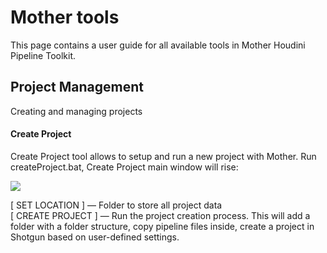 # Mother tools
This page contains a user guide for all available tools in Mother Houdini Pipeline Toolkit.

## Project Management
Creating and managing projects 

#### Create Project
Create Project tool allows to setup and run a new project with Mother. Run createProject.bat, Create Project main window will rise:

[![](https://c2.staticflickr.com/2/1801/42501789174_f5af9c9462_o.gif)](https://c2.staticflickr.com/2/1801/42501789174_f5af9c9462_o.gif)

[ SET LOCATION ] — Folder to store all project data  
[ CREATE PROJECT ] — Run the project creation process. This will add a folder with a folder structure, copy pipeline files inside, create a project in Shotgun based on user-defined settings.